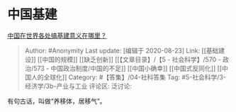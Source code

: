 # 中国基建
[中国在世界各处搞基建意义在哪里？](https://www.zhihu.com/question/348859803/answer/861846414)

> Author: #Anonymity
> Last update: [编辑于 2020-08-23]
> Link: [[基础建设]] [[中国的规模]] [[缺乏创新]] [[【文章目录】/【5 - 社会科学】/570 - 政治/573 - 中国政治制度/中国的不足]] [[中国小确幸]] [[中国式反同化]] [[中国人的全球化]]
> Category: #【答集】/04-社科答集
> Tag: #5-社会科学/3-经济学/3b-产业与工业
> 评论区:
> 泛讨论:

有句古话，叫做“养移体，居移气”。
